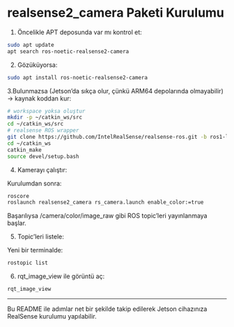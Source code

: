 # realsense2_camera Paketi Kurulumu

1. Öncelikle APT deposunda var mı kontrol et:
 ``` bash
sudo apt update
apt search ros-noetic-realsense2-camera
 ``` 
2. Gözüküyorsa:
 ``` bash
sudo apt install ros-noetic-realsense2-camera
 ``` 
3.Bulunmazsa (Jetson’da sıkça olur, çünkü ARM64 depolarında olmayabilir) → kaynak koddan kur:
 ``` bash
# workspace yoksa oluştur
mkdir -p ~/catkin_ws/src
cd ~/catkin_ws/src
# realsense ROS wrapper
git clone https://github.com/IntelRealSense/realsense-ros.git -b ros1-legacy
cd ~/catkin_ws
catkin_make
source devel/setup.bash
 ``` 
4. Kamerayı çalıştır:

Kurulumdan sonra:
 ``` bash
roscore
roslaunch realsense2_camera rs_camera.launch enable_color:=true
 ``` 

Başarılıysa /camera/color/image_raw gibi ROS topic’leri yayınlanmaya başlar.

5. Topic’leri listele:

Yeni bir terminalde:
 ``` bash
rostopic list
 ``` 

6. rqt_image_view ile görüntü aç:
``` bash
rqt_image_view
 ```

--------------------------------------------------------------------------------------------

Bu README ile adımlar net bir şekilde takip edilerek Jetson cihazınıza RealSense kurulumu yapılabilir.

